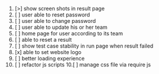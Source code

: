 1. [>] show screen shots in result page
2. [ ] user able to reset password
3. [ ] user able to change password
3. [ ] user able to update his or her team
4. [ ] home page for user according to its team
5. [ ] able to reset a result
6. [ ] show test case stability in run page when result failed
7. [x] able to set website logo
8. [ ] better loading experience
9. [ ] refactor js scripts
10.[ ] manage css file via require js
